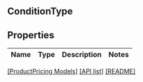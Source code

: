 ## ConditionType

## Properties

Name | Type | Description | Notes
------------ | ------------- | ------------- | -------------

[[ProductPricing Models]](../) [[API list]](../../Api) [[README]](../../../README.md)
